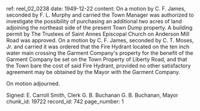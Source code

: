 ref: reel_02_0238
date: 1949-12-22
content: On a motion by C. F. James, seconded by F. L. Murphy and carried the Town Manager was authorized to investigate the possibility of purchasing an additional two acres of land adjoining the northeast side of the present Town Dump property.
A building permit by The Trustees of Saint Annes Episcopal Church on Anderson Mill Road was approved.
On a motion by C. F. James, seconded by C. T. Moses, Jr. and carried it was ordered that the Fire Hydrant located on the ten inch water main crossing the Garment Company's property for the benefit of the Garment Company be set on the Town Property of Liberty Road, and that the Town bare the cost of said Fire Hydrant, provided no other satisfactory agreement may be obtained by the Mayor with the Garment Company.

On motion adjourned.

Signed: E. Carroll Smith, Clerk
G. B. Buchanan
G. B. Buchanan, Mayor
chunk_id: 19722
record_id: 742
page_number: 1

